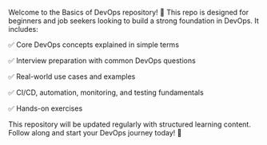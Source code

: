 Welcome to the Basics of DevOps repository! 🎯 This repo is designed for beginners and job seekers looking to build a strong foundation in DevOps. It includes:

✅ Core DevOps concepts explained in simple terms

✅ Interview preparation with common DevOps questions

✅ Real-world use cases and examples

✅ CI/CD, automation, monitoring, and testing fundamentals

✅ Hands-on exercises 

This repository will be updated regularly with structured learning content. Follow along and start your DevOps journey today! 🚀
